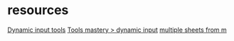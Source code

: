 # resources 

[Dynamic input tools](https://help.alteryx.com/current/designer/dynamic-input-tool)
[Tools mastery > dynamic input](https://community.alteryx.com/t5/Alteryx-Knowledge-Base/Tool-Mastery-Dynamic-Input/ta-p/24946)
[multiple sheets from m](https://community.alteryx.com/t5/Alteryx-Knowledge-Base/How-to-Input-Multiple-Sheets-from-Multiple-Excel-Files/ta-p/4442)